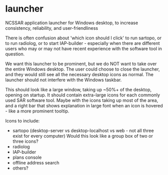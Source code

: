 # launcher
NCSSAR application launcher for Windows desktop, to increase consistency, reliability, and user-friendliness

There is often confusion about 'which icon should I click' to run sartopo, or to run radiolog, or to start IAP-builder - especially when there are different users who may or may not have recent experience with the software tool in question.

We want this launcher to be prominent, but we do NOT want to take over the entire Windows desktop.  The user could choose to close the launcher, and they would still see all the necessary desktop icons as normal.  The launcher should not interfere with the Windows taskbar.

This should look like a large window, taking up ~50%+ of the desktop, opening on startup.  It should contain extra-large icons for each commonly used SAR software tool.  Maybe with the icons taking up most of the area, and a right bar that shows explanation in large font when an icon is hovered - like a more prominent tooltip.

Icons to include:
- sartopo (desktop-server vs desktop-localhost vs web - not all three exist for every computer)  Would this look like a group box of two or three icons?
- radiolog
- IAP-builder
- plans console
- offline address search
- others?
